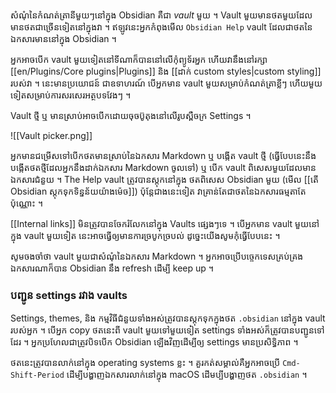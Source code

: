 សំណុំនៃកំណត់ត្រានីមួយៗនៅក្នុង Obsidian គឺជា *vault* មួយ ។ Vault មួយមានថតមួយដែលមានថតជាច្រើនទៀតនៅក្នុងវា ។ ឥឡូវនេះអ្នកកំពុងមើល `Obsidian Help` vault​​ ដែលជាថតនៃឯកសារមាននៅក្នុង Obsidian ។

អ្នកអាចបើក vault មួយទៀតនៅទីណាក៏បាននៅលើកុំព្យូទ័រអ្នក ហើយវានឹងនៅរក្សា [[en/Plugins/Core plugins|Plugins]] និង [[ដាក់ custom styles|custom styling]] របស់វា ។ នេះមានប្រយោជន៍ ជាឧទាហរណ៍ បើអ្នកមាន vault មួយសម្រាប់កំណត់ត្រាខ្លីៗ ហើយមួយទៀតសម្រាប់ការសរសេរអត្ថបទវែងៗ ។

Vault ថ្មី ឬ មានស្រាប់អាចបើកដោយចុចប៊ូតុងនៅលើរូបស្ពឺចក្រ Settings ។

![[Vault picker.png]]

អ្នកមានជម្រើសទៅបើកថតមានស្រាប់នៃឯកសារ Markdown ឬ បង្កើត vault ថ្មី (ធ្វើបែបនេះនឹងបង្កើតថតថ្មីដែលអ្នកនឹងដាក់ឯកសារ Markdown ចូលទៅ) ឬ បើក vault ពិសេសមួយដែល​មានឯកសារជំនួយ ។ The Help vault ត្រូវបានស្តុកនៅក្នុង ថតពិសេស Obsidian​ មួយ (មើល [[តើ​ Obsidian ស្តុកទុកទិន្នន័យយ៉ាងម៉េច]])  ប៉ុន្តែជាងនេះទៀត វាគ្រាន់តែជាថតនៃឯកសារធម្មតាតែប៉ុណ្ណោះ ។

[[Internal links]] មិនត្រូវបានចែករំលែកនៅក្នុង Vaults ផ្សេងៗទេ ។ បើអ្នកមាន vault មួយនៅក្នុង vault​ មួយទៀត នេះអាចធ្វើឲ្យមានការច្របូកច្របល់ ដូច្នេះយើងសូមកុំធ្វើបែបនេះ ។

សូមចងចាំថា vault មួយជាសំណុំនៃឯកសារ Markdown ។ អ្នកអាចប្រើបច្ចេកទេសគ្រប់គ្រងឯកសារណាក៏បាន Obsidian នឹង refresh ដើម្បី keep up ។

### ​បញ្ជូន settings រវាង vaults

Settings, themes, និង កម្មវិធីជំនួយទាំងអស់ត្រូវបានស្តុកទុកក្នុងថត `.obsidian` នៅក្នុង vault របស់អ្នក ។ បើអ្នក copy ថតនេះពី vault មួយទៅមួយទៀត settings ទាំងអស់ក៏ត្រូវបានបញ្ជូនទៅដែរ ។ អ្នកប្រហែលជាត្រូវបិទបើក  Obsidian ឡើងវិញដើម្បីឲ្យ settings មានប្រសិទ្ធិភាព ។

ថតនេះត្រូវបានលាក់នៅក្នុង operating systems ខ្លះ ។ គួរកត់សម្គាល់គឺអ្នកអាចប្រើ `Cmd-Shift-Period` ដើម្បីបង្ហាញឯកសារលាក់នៅក្នុង macOS ដើមប្បីបង្ហាញ​ថត `.obsidian` ។
